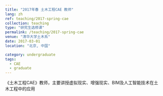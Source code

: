 ```yaml
---
title: "2017年春 土木工程CAE 教师"
lang: zh
ref: teaching/2017-spring-cae
collection: teaching
type: "研究生选修课"
permalink: /teaching/2017-spring-cae
venue: "清华大学土木系"
date: 2017-03-01
location: "北京, 中国"

category: undergraduate
tags: 
  - CAE
  - graduate
---
```


《土木工程CAE》教师，主要讲授虚拟现实、增强现实、BIM及人工智能技术在土木工程中的应用